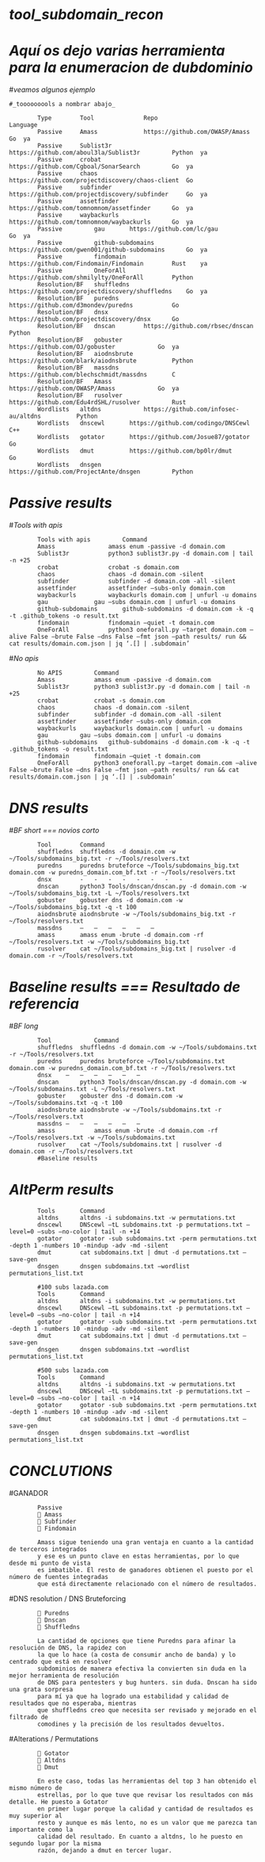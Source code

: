 # _tool_subdomain_recon_
# _Aquí os dejo varias herramienta para la enumeracion de dubdominio_
#_veamos algunos ejemplo_

    #_tooooooools a nombrar abajo_
    
            Type   		Tool	          Repo	   						Language
            Passive		Amass	          https://github.com/OWASP/Amass			Go	ya
            Passive		Sublist3r	  https://github.com/aboul3la/Sublist3r			Python  ya
            Passive		crobat	          https://github.com/Cgboal/SonarSearch			Go	ya
            Passive		chaos	          https://github.com/projectdiscovery/chaos-client	Go	
            Passive		subfinder	  https://github.com/projectdiscovery/subfinder		Go	ya
            Passive		assetfinder	  https://github.com/tomnomnom/assetfinder		Go	ya
            Passive		waybackurls	  https://github.com/tomnomnom/waybackurls		Go	ya
            Passive	        gau		  https://github.com/lc/gau				Go	ya
            Passive	        github-subdomains https://github.com/gwen001/github-subdomains		Go	ya
            Passive	        findomain	  https://github.com/Findomain/Findomain		Rust	ya
            Passive	        OneForAll	  https://github.com/shmilylty/OneForAll		Python  
            Resolution/BF   shuffledns	  https://github.com/projectdiscovery/shuffledns	Go	ya
            Resolution/BF	puredns	          https://github.com/d3mondev/puredns			Go	
            Resolution/BF	dnsx	          https://github.com/projectdiscovery/dnsx		Go	
            Resolution/BF	dnscan		  https://github.com/rbsec/dnscan			Python  
            Resolution/BF	gobuster      	  https://github.com/OJ/gobuster			Go	ya
            Resolution/BF	aiodnsbrute	  https://github.com/blark/aiodnsbrute			Python  
            Resolution/BF	massdns		  https://github.com/blechschmidt/massdns		C	
            Resolution/BF	Amass	          https://github.com/OWASP/Amass			Go	ya
            Resolution/BF	rusolver	  https://github.com/Edu4rdSHL/rusolver			Rust	
            Wordlists	altdns	          https://github.com/infosec-au/altdns			Python	
            Wordlists	dnscewl		  https://github.com/codingo/DNSCewl			C++	
            Wordlists	gotator		  https://github.com/Josue87/gotator			Go	
            Wordlists	dmut		  https://github.com/bp0lr/dmut				Go
            Wordlists	dnsgen		  https://github.com/ProjectAnte/dnsgen			Python


# _Passive results_
            
#_Tools with apis_
 
            Tools with apis			Command
            Amass				amass enum -passive -d domain.com
            Sublist3r			python3 sublist3r.py -d domain.com | tail -n +25
            crobat				crobat -s domain.com
            chaos				chaos -d domain.com -silent
            subfinder			subfinder -d domain.com -all -silent
            assetfinder			assetfinder –subs-only domain.com
            waybackurls			waybackurls domain.com | unfurl -u domains
            gau				gau –subs domain.com | unfurl -u domains
            github-subdomains		github-subdomains -d domain.com -k -q -t .github_tokens -o result.txt
            findomain			findomain –quiet -t domain.com
            OneForAll			python3 oneforall.py –target domain.com –alive False –brute False –dns False –fmt json –path results/ run && cat results/domain.com.json | jq ‘.[] | .subdomain’

#_No apis_

            No APIS			Command
            Amass			amass enum -passive -d domain.com
            Sublist3r		python3 sublist3r.py -d domain.com | tail -n +25
            crobat			crobat -s domain.com
            chaos			chaos -d domain.com -silent
            subfinder		subfinder -d domain.com -all -silent
            assetfinder		assetfinder –subs-only domain.com
            waybackurls		waybackurls domain.com | unfurl -u domains
            gau			gau –subs domain.com | unfurl -u domains
            github-subdomains	github-subdomains -d domain.com -k -q -t .github_tokens -o result.txt
            findomain		findomain –quiet -t domain.com
            OneForAll		python3 oneforall.py –target domain.com –alive False –brute False –dns False –fmt json –path results/ run && cat results/domain.com.json | jq ‘.[] | .subdomain’

# _DNS results_

#_BF short === novios corto_

            Tool		Command
            shuffledns	shuffledns -d domain.com -w ~/Tools/subdomains_big.txt -r ~/Tools/resolvers.txt
            puredns		puredns bruteforce ~/Tools/subdomains_big.txt domain.com -w puredns_domain.com_bf.txt -r ~/Tools/resolvers.txt
            dnsx		-	-	-	-	-	-	-	-	
            dnscan		python3 Tools/dnscan/dnscan.py -d domain.com -w ~/Tools/subdomains_big.txt -L ~/Tools/resolvers.txt
            gobuster	gobuster dns -d domain.com -w ~/Tools/subdomains_big.txt -q -t 100
            aiodnsbrute	aiodnsbrute -w ~/Tools/subdomains_big.txt -r ~/Tools/resolvers.txt
            massdns		—	—	—	—	—	—			
            amass		amass enum -brute -d domain.com -rf ~/Tools/resolvers.txt -w ~/Tools/subdomains_big.txt
            rusolver	cat ~/Tools/subdomains_big.txt | rusolver -d domain.com -r ~/Tools/resolvers.txt


# _Baseline results === Resultado de referencia_			

#_BF long_

            Tool			Command
            shuffledns	shuffledns -d domain.com -w ~/Tools/subdomains.txt -r ~/Tools/resolvers.txt
            puredns		puredns bruteforce ~/Tools/subdomains.txt domain.com -w puredns_domain.com_bf.txt -r ~/Tools/resolvers.txt
            dnsx	—	—	—	—	—	—			
            dnscan		python3 Tools/dnscan/dnscan.py -d domain.com -w ~/Tools/subdomains.txt -L ~/Tools/resolvers.txt
            gobuster	gobuster dns -d domain.com -w ~/Tools/subdomains.txt -q -t 100
            aiodnsbrute	aiodnsbrute -w ~/Tools/subdomains.txt -r ~/Tools/resolvers.txt
            massdns	—	—	—	—	—	—			
            amass			amass enum -brute -d domain.com -rf ~/Tools/resolvers.txt -w ~/Tools/subdomains.txt
            rusolver	cat ~/Tools/subdomains.txt | rusolver -d domain.com -r ~/Tools/resolvers.txt
            #Baseline results


# _AltPerm results_

            Tools		Command
            altdns		altdns -i subdomains.txt -w permutations.txt
            dnscewl		DNScewl –tL subdomains.txt -p permutations.txt –level=0 –subs –no-color | tail -n +14
            gotator		gotator -sub subdomains.txt -perm permutations.txt -depth 1 -numbers 10 -mindup -adv -md -silent
            dmut		cat subdomains.txt | dmut -d permutations.txt –save-gen
            dnsgen		dnsgen subdomains.txt –wordlist permutations_list.txt

            #100 subs lazada.com						
            Tools		Command
            altdns		altdns -i subdomains.txt -w permutations.txt
            dnscewl		DNScewl –tL subdomains.txt -p permutations.txt –level=0 –subs –no-color | tail -n +14
            gotator		gotator -sub subdomains.txt -perm permutations.txt -depth 1 -numbers 10 -mindup -adv -md -silent
            dmut		cat subdomains.txt | dmut -d permutations.txt –save-gen
            dnsgen		dnsgen subdomains.txt –wordlist permutations_list.txt

            #500 subs lazada.com						
            Tools		Command
            altdns		altdns -i subdomains.txt -w permutations.txt
            dnscewl		DNScewl –tL subdomains.txt -p permutations.txt –level=0 –subs –no-color | tail -n +14
            gotator		gotator -sub subdomains.txt -perm permutations.txt -depth 1 -numbers 10 -mindup -adv -md -silent
            dmut		cat subdomains.txt | dmut -d permutations.txt –save-gen
            dnsgen		dnsgen subdomains.txt –wordlist permutations_list.txt


# _CONCLUTIONS_

#GANADOR
            
            Passive
            🥇 Amass
            🥈 Subfinder
            🥉 Findomain	

            Amass sigue teniendo una gran ventaja en cuanto a la cantidad de terceros integrados 
            y ese es un punto clave en estas herramientas, por lo que desde mi punto de vista 
            es imbatible. El resto de ganadores obtienen el puesto por el número de fuentes integradas 
            que está directamente relacionado con el número de resultados.

#DNS resolution / DNS Bruteforcing

            🥇 Puredns
            🥈 Dnscan
            🥉 Shuffledns

            La cantidad de opciones que tiene Puredns para afinar la resolución de DNS, la rapidez con 
            la que lo hace (a costa de consumir ancho de banda) y lo centrado que está en resolver 
            subdominios de manera efectiva la convierten sin duda en la mejor herramienta de resolución 
            de DNS para pentesters y bug hunters. sin duda. Dnscan ha sido una grata sorpresa 
            para mí ya que ha logrado una estabilidad y calidad de resultados que no esperaba, mientras 
            que shuffledns creo que necesita ser revisado y mejorado en el filtrado de 
            comodines y la precisión de los resultados devueltos.

#Alterations / Permutations
            
            🥇 Gotator
            🥈 Altdns
            🥉 Dmut

            En este caso, todas las herramientas del top 3 han obtenido el mismo número de 
            estrellas, por lo que tuve que revisar los resultados con más detalle. He puesto a Gotator 
            en primer lugar porque la calidad y cantidad de resultados es muy superior al 
            resto y aunque es más lento, no es un valor que me parezca tan importante como la 
            calidad del resultado. En cuanto a altdns, lo he puesto en segundo lugar por la misma 
            razón, dejando a dmut en tercer lugar.
